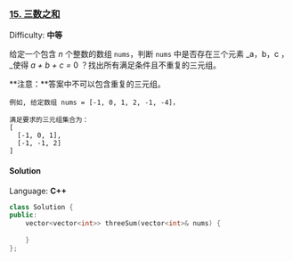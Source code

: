 ### [15\. 三数之和](https://leetcode-cn.com/problems/3sum/)

Difficulty: **中等**


给定一个包含 _n_ 个整数的数组 `nums`，判断 `nums` 中是否存在三个元素 _a，b，c ，_使得 _a + b + c =_ 0 ？找出所有满足条件且不重复的三元组。

**注意：**答案中不可以包含重复的三元组。

```
例如, 给定数组 nums = [-1, 0, 1, 2, -1, -4]，

满足要求的三元组集合为：
[
  [-1, 0, 1],
  [-1, -1, 2]
]
```


#### Solution

Language: **C++**

```c++
class Solution {
public:
    vector<vector<int>> threeSum(vector<int>& nums) {
        
    }
};
```